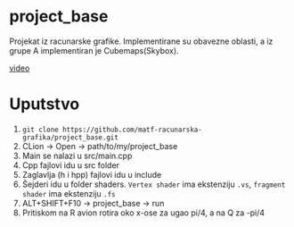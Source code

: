 # project_base
Projekat iz racunarske grafike.
Implementirane su obavezne oblasti, a 
iz grupe A implementiran je Cubemaps(Skybox).

<a href="https://drive.google.com/file/d/1Gwfer2z9mYLaHC8KxgdknAmEWb2wpvMa/view?usp=sharing"> video </a>

# Uputstvo
1. `git clone https://github.com/matf-racunarska-grafika/project_base.git`
2. CLion -> Open -> path/to/my/project_base
3. Main se nalazi u src/main.cpp
4. Cpp fajlovi idu u src folder
5. Zaglavlja (h i hpp) fajlovi idu u include
6. Šejderi idu u folder shaders. `Vertex shader` ima ekstenziju `.vs`, `fragment shader` ima ekstenziju `.fs`
7. ALT+SHIFT+F10 -> project_base -> run
8. Pritiskom na R avion rotira oko x-ose za ugao pi/4, a na Q za -pi/4